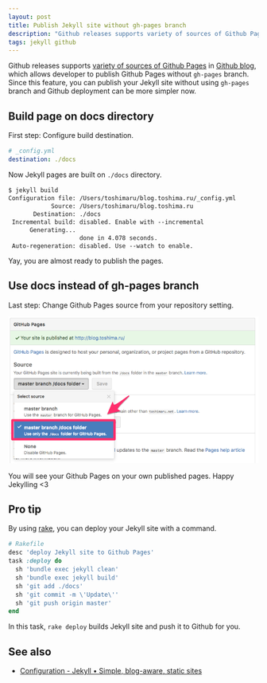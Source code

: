 ```yaml
---
layout: post
title: Publish Jekyll site without gh-pages branch
description: "Github releases supports variety of sources of Github Pages in Github blog, which allows developer to publish Github Pages without gh-pages branch. Since this feature, you can publish your Jekyll site without using gh-pages branch and Github deployment can be more simpler now. Build page on docs directory First step: Configure build destination."
tags: jekyll github
---
```


Github releases supports [variety of sources of Github Pages](https://help.github.com/articles/configuring-a-publishing-source-for-github-pages/) in [Github blog](https://github.com/blog/2233-publish-your-project-documentation-with-github-pages), which allows developer to publish Github Pages without `gh-pages` branch. Since this feature, you can publish your Jekyll site without using `gh-pages` branch and Github deployment can be more simpler now.

## Build page on docs directory

First step: Configure build destination.

```yml
# _config.yml
destination: ./docs
```

Now Jekyll pages are built on `./docs` directory.

```
$ jekyll build
Configuration file: /Users/toshimaru/blog.toshima.ru/_config.yml
            Source: /Users/toshimaru/blog.toshima.ru
       Destination: ./docs
 Incremental build: disabled. Enable with --incremental
      Generating...
                    done in 4.078 seconds.
 Auto-regeneration: disabled. Use --watch to enable.
```

Yay, you are almost ready to publish the pages.

## Use docs instead of gh-pages branch

Last step: Change Github Pages source from your repository setting.

![change Github Pages source](/images/doc-gh-pages.png)

You will see your Github Pages on your own published pages. Happy Jekylling <3

## Pro tip

By using [rake](https://github.com/ruby/rake), you can deploy your Jekyll site with a command.

```rb
# Rakefile
desc 'deploy Jekyll site to Github Pages'
task :deploy do
  sh 'bundle exec jekyll clean'
  sh 'bundle exec jekyll build'
  sh 'git add ./docs'
  sh 'git commit -m \'Update\''
  sh 'git push origin master'
end
```

In this task, `rake deploy` builds Jekyll site and push it to Github for you.

## See also

- [Configuration - Jekyll • Simple, blog-aware, static sites](https://jekyllrb.com/docs/configuration/)
